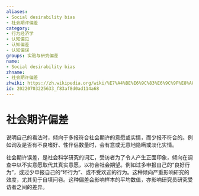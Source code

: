 ```yaml
---
aliases:
- Social desirability bias
- 社会期许偏差
category:
- 行为经济学
- 认知偏见
- 认知偏差
- 认知偏误
groups: 实验与研究偏差
name:
- Social desirability bias
zhname:
- 社会期许偏差
zhwiki: https://zh.wikipedia.org/wiki/%E7%A4%BE%E6%9C%83%E6%9C%9F%E8%A8%B1%E5%81%8F%E8%AA%A4
id: 20220703225633_f83af8d0ad114a68
---
```


# 社会期许偏差

说明自己的看法时，倾向于多报符合社会期许的意愿或实情，而少报不符合的。例如询及是否有不良嗜好、性伴侣数量时，会有意或无意地隐瞒或淡化实情。

社会期许误差，是社会科学研究的词汇，受访者为了令人产生正面印象，倾向在调查中以不实意愿取代其真实意愿，以符合社会期望。例如过多申报自己的“良好行为”，或过少申报自己的“坏行为”、或不受欢迎的行为。这种倾向严重影响研究的效度，尤其见于自填问卷。这种偏差会影响样本的平均数值，亦影响研究员研究受访者之间的差异。